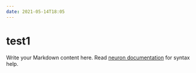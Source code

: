 ```yaml
---
date: 2021-05-14T18:05
---
```


# test1

Write your Markdown content here. Read [neuron documentation](https://neuron.zettel.page/2011404.html) for syntax help.

